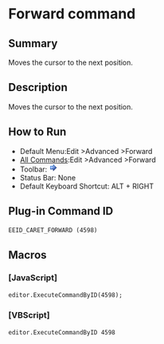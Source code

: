 # Forward command

## Summary

Moves the cursor to the next position.

## Description

Moves the cursor to the next position.

## How to Run

- Default Menu:Edit \>Advanced \>Forward
- [All Commands](../tools/all_commands):Edit \>Advanced \>Forward
- Toolbar:
![](../../images/emeditor12_forward_button.png)
- Status Bar: None
- Default Keyboard Shortcut: ALT + RIGHT

## Plug-in Command ID

```
EEID_CARET_FORWARD (4598)
```

## Macros

### \[JavaScript\]

```
editor.ExecuteCommandByID(4598);
```

### \[VBScript\]

```
editor.ExecuteCommandByID 4598
```
